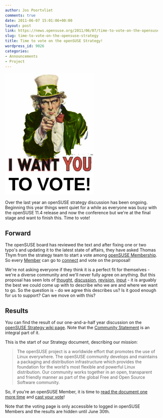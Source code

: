 ```yaml
---
author: Jos Poortvliet
comments: true
date: 2011-06-07 15:01:06+00:00
layout: post
link: https://news.opensuse.org/2011/06/07/time-to-vote-on-the-opensuse-strategy/
slug: time-to-vote-on-the-opensuse-strategy
title: Time to vote on the openSUSE Strategy!
wordpress_id: 9026
categories:
- Announcements
- Project
---
```


[![Oldscool 'I want you' picture made green](/wp-content/uploads/2011/05/i_want_you11.png)](http://news.opensuse.org/2011/06/07/time-to-vote-on-the-opensuse-strategy/i_want_you11/)

Over the last year an openSUSE strategy discussion has been ongoing. Beginning this year things went quiet for a while as everyone was busy with the openSUSE 11.4 release and now the conference but we're at the final stage and want to finish this. Time to vote!



## Forward


The openSUSE board has reviewed the text and after fixing one or two typo's and updating it to the latest state of affairs, they have asked Thomas Thym from the strategy team to start a vote among [openSUSE Membership](http://en.opensuse.org/openSUSE:Members). So every [Member](http://en.opensuse.org/openSUSE:Members) can go to [connect](http://bit.ly/kZaAC2) and vote on the proposal!<!-- more -->

We're not asking everyone if they think it is a perfect fit for themselves - we're a diverse community and we'll never fully agree on anything. But this proposal has seen lots of [thought](http://en.opensuse.org/Portal:Strategy), [discussion](http://lwn.net/Articles/392467/), [revision](https://lite.co-ment.com/text/lNPCgzeGHdV/view/), [input](http://news.opensuse.org/2010/10/07/opensuse-strategy-the-third-and-fourth-part-of-the-trilogy/) - it is arguably the best we could come up with to describe who we are and where we want to go. So the question is -  do we agree this describes us? Is it good enough for us to support? Can we move on with this?



## Results


You can find the result of our one-and-a-half year discussion on the [openSUSE Strategy wiki page](http://en.opensuse.org/openSUSE:Strategy). Note that the [Community Statement](http://en.opensuse.org/openSUSE:Strategy_Community_Statement) is an integral part of it.

This is the start of our Strategy document, describing our _mission_:


<blockquote>The openSUSE project is a worldwide effort that promotes the use of Linux everywhere. The openSUSE community develops and maintains a packaging and distribution infrastructure which provides the foundation for the world's most flexible and powerful Linux distribution. Our community works together in an open, transparent and friendly manner as part of the global Free and Open Source Software community. </blockquote>


So, if you're an openSUSE Member, it is time to [read the document one more time](http://en.opensuse.org/openSUSE:Strategy) and [cast your vote](http://bit.ly/kZaAC2)!

Note that the voting page is only accessible to logged in openSUSE Members and the results are hidden until June 30th.
